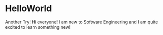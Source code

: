# HelloWorld
Another Try!
Hi everyone!
I am new to Software Engineering and I am quite excited to learn something new!
